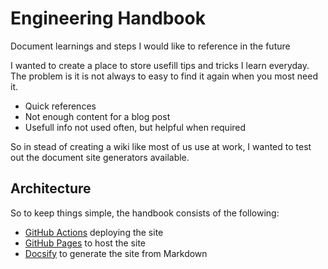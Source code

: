 # Engineering Handbook

Document learnings and steps I would like to reference in the future

I wanted to create a place to store usefill tips and tricks I learn everyday. The problem is it is not always to easy to find it again when you most need it. 

- Quick references
- Not enough content for a blog post
- Usefull info not used often, but helpful when required

So in stead of creating a wiki like most of us use at work, I wanted to test out the document site generators available.

## Architecture

So to keep things simple, the handbook consists of the following:
* [GitHub Actions](https://docs.github.com/en/pages/getting-started-with-github-pages/configuring-a-publishing-source-for-your-github-pages-site#publishing-with-a-custom-github-actions-workflow) deploying the site
* [GitHub Pages](https://pages.github.com/) to host the site
* [Docsify](https://docsify.js.org/) to generate the site from Markdown